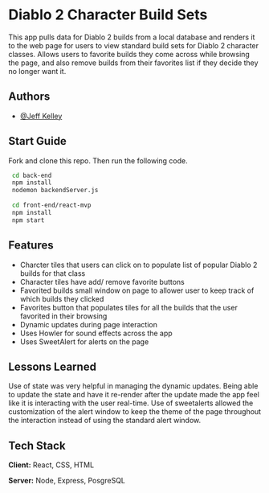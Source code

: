 # Diablo 2 Character Build Sets
This app pulls data for Diablo 2 builds from a local database and renders it to the web page for users to view standard build sets for Diablo 2 character classes.
Allows users to favorite builds they come across while browsing the page, and also remove builds from their favorites list if they decide they no longer want it.

## Authors
- [@Jeff Kelley](https://www.github.com/jpkelley6)

## Start Guide 
Fork and clone this repo. Then run the following code. 

``` bash 
 cd back-end
 npm install 
 nodemon backendServer.js
  
 cd front-end/react-mvp
 npm install 
 npm start 
```
    
## Features
- Charcter tiles that users can click on to populate list of popular Diablo 2 builds for that class
- Character tiles have add/ remove favorite buttons
- Favorited builds small window on page to allower user to keep track of which builds they clicked
- Favorites button that populates tiles for all the builds that the user favorited in their browsing
- Dynamic updates during page interaction
- Uses Howler for sound effects across the app
- Uses SweetAlert for alerts on the page

## Lessons Learned
Use of state was very helpful in managing the dynamic updates. Being able to update the state and have it re-render after the update made the app feel like it is interacting with the user real-time.
Use of sweetalerts allowed the customization of the alert window to keep the theme of the page throughout the interaction instead of using the standard alert window.

## Tech Stack
**Client:** React, CSS, HTML

**Server:** Node, Express, PosgreSQL